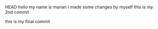 HEAD
hello my name is manan
I made some changes by myself
this is my 2nd commit


this is my final commit
